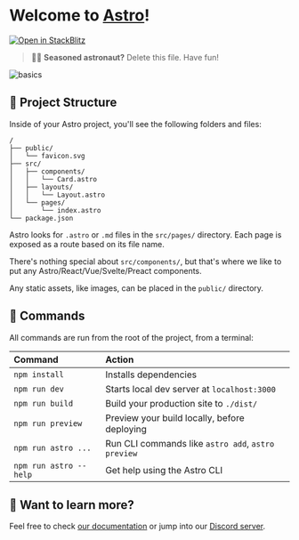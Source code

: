 # Welcome to [Astro](https://astro.build)!

[![Open in StackBlitz](https://developer.stackblitz.com/img/open_in_stackblitz.svg)](https://stackblitz.com/github/withastro/astro/tree/latest/examples/basics)

> 🧑‍🚀 **Seasoned astronaut?** Delete this file. Have fun!

![basics](https://user-images.githubusercontent.com/4677417/186188965-73453154-fdec-4d6b-9c34-cb35c248ae5b.png)


## 🚀 Project Structure

Inside of your Astro project, you'll see the following folders and files:

```
/
├── public/
│   └── favicon.svg
├── src/
│   ├── components/
│   │   └── Card.astro
│   ├── layouts/
│   │   └── Layout.astro
│   └── pages/
│       └── index.astro
└── package.json
```

Astro looks for `.astro` or `.md` files in the `src/pages/` directory. Each page is exposed as a route based on its file name.

There's nothing special about `src/components/`, but that's where we like to put any Astro/React/Vue/Svelte/Preact components.

Any static assets, like images, can be placed in the `public/` directory.

## 🧞 Commands

All commands are run from the root of the project, from a terminal:

| Command                | Action                                             |
| :--------------------- | :------------------------------------------------- |
| `npm install`          | Installs dependencies                              |
| `npm run dev`          | Starts local dev server at `localhost:3000`        |
| `npm run build`        | Build your production site to `./dist/`            |
| `npm run preview`      | Preview your build locally, before deploying       |
| `npm run astro ...`    | Run CLI commands like `astro add`, `astro preview` |
| `npm run astro --help` | Get help using the Astro CLI                       |

## 👀 Want to learn more?

Feel free to check [our documentation](https://docs.astro.build) or jump into our [Discord server](https://astro.build/chat).
